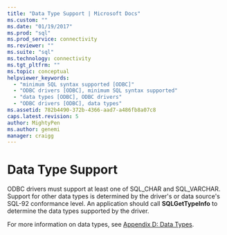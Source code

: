 ```yaml
---
title: "Data Type Support | Microsoft Docs"
ms.custom: ""
ms.date: "01/19/2017"
ms.prod: "sql"
ms.prod_service: connectivity
ms.reviewer: ""
ms.suite: "sql"
ms.technology: connectivity
ms.tgt_pltfrm: ""
ms.topic: conceptual
helpviewer_keywords: 
  - "minimum SQL syntax supported [ODBC]"
  - "ODBC drivers [ODBC], minimum SQL syntax supported"
  - "data types [ODBC], ODBC drivers"
  - "ODBC drivers [ODBC], data types"
ms.assetid: 782b4490-372b-4366-aad7-a486fb8a07c8
caps.latest.revision: 5
author: MightyPen
ms.author: genemi
manager: craigg
---
```

# Data Type Support
ODBC drivers must support at least one of SQL_CHAR and SQL_VARCHAR. Support for other data types is determined by the driver's or data source's SQL-92 conformance level. An application should call **SQLGetTypeInfo** to determine the data types supported by the driver.  
  
 For more information on data types, see [Appendix D: Data Types](../../../odbc/reference/appendixes/appendix-d-data-types.md).
